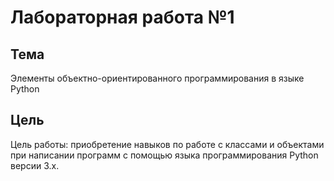 # Лабораторная работа №1
## Тема

Элементы объектно-ориентированного программирования в языке Python

## Цель

Цель работы: приобретение навыков по работе с классами и объектами при написании программ с помощью языка программирования Python версии 3.х.
